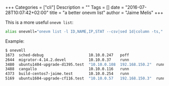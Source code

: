 +++
Categories = ["cli"]
Description = ""
Tags = []
date = "2016-07-28T10:07:42+02:00"
title = "a better onevm list"
author = "Jaime Melis"
+++

This is a more useful ``onevm list``:

```sh
alias onevmll="onevm list -l ID,NAME,IP,STAT --csv|sed 1d|column -ts,"
```

Example:

```sh
$ onevmll
1673  sched-debug                    10.10.0.247   poff
2644  migrator-4.14.2.devel          10.10.0.37    runn
3480  ubuntu1404-upgrade-d1395.test  "10.10.0.108  192.168.150.2"  runn
3488  cangallo                       10.10.0.116   runn
4373  build-centos7-jaime.test       10.10.0.254   runn
5169  ubuntu1604-upgrade-cf116.test  "10.10.0.57   192.168.150.3"  runn
```
